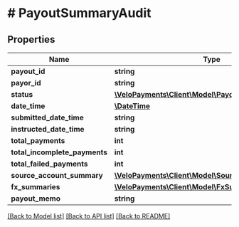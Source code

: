 # # PayoutSummaryAudit

## Properties

Name | Type | Description | Notes
------------ | ------------- | ------------- | -------------
**payout_id** | **string** |  | 
**payor_id** | **string** |  | [optional] 
**status** | [**\VeloPayments\Client\Model\PayoutStatus**](PayoutStatus.md) |  | 
**date_time** | [**\DateTime**](\DateTime.md) |  | [optional] 
**submitted_date_time** | **string** |  | 
**instructed_date_time** | **string** |  | [optional] 
**total_payments** | **int** |  | [optional] 
**total_incomplete_payments** | **int** |  | [optional] 
**total_failed_payments** | **int** |  | [optional] 
**source_account_summary** | [**\VeloPayments\Client\Model\SourceAccountSummary[]**](SourceAccountSummary.md) |  | [optional] 
**fx_summaries** | [**\VeloPayments\Client\Model\FxSummary[]**](FxSummary.md) |  | [optional] 
**payout_memo** | **string** |  | [optional] 

[[Back to Model list]](../../README.md#documentation-for-models) [[Back to API list]](../../README.md#documentation-for-api-endpoints) [[Back to README]](../../README.md)


